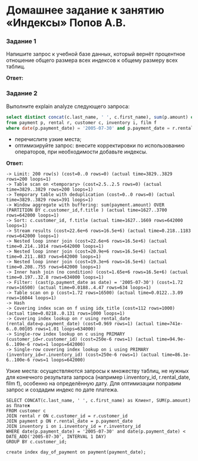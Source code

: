 # Домашнее задание к занятию «Индексы» Попов А.В.

### Задание 1

Напишите запрос к учебной базе данных, который вернёт процентное отношение общего размера всех индексов к общему размеру всех таблиц.

**Ответ:**



### Задание 2

Выполните explain analyze следующего запроса:
```sql
select distinct concat(c.last_name, ' ', c.first_name), sum(p.amount) over (partition by c.customer_id, f.title)
from payment p, rental r, customer c, inventory i, film f
where date(p.payment_date) = '2005-07-30' and p.payment_date = r.rental_date and r.customer_id = c.customer_id and i.inventory_id = r.inventory_id
```
- перечислите узкие места;
- оптимизируйте запрос: внесите корректировки по использованию операторов, при необходимости добавьте индексы.

**Ответ:**

```
-> Limit: 200 row(s) (cost=0..0 rows=0) (actual time=3829..3829 rows=200 loops=1)
-> Table scan on <temporary> (cost=2.5..2.5 rows=0) (actual time=3829..3829 rows=200 loops=1)
-> Temporary table with deduplication (cost=0..0 rows=0) (actual time=3829..3829 rows=391 loops=1)
-> Window aggregate with buffering: sum(payment.amount) OVER (PARTITION BY c.customer_id,f.title ) (actual time=1627..3700 rows=642000 loops=1)
-> Sort: c.customer_id, f.title (actual time=1627..1669 rows=642000 loops=1)
-> Stream results (cost=22.6e+6 rows=16.5e+6) (actual time=0.218..1183 rows=642000 loops=1)
-> Nested loop inner join (cost=22.6e+6 rows=16.5e+6) (actual time=0.214..1014 rows=642000 loops=1)
-> Nested loop inner join (cost=20.9e+6 rows=16.5e+6) (actual time=0.211..883 rows=642000 loops=1)
-> Nested loop inner join (cost=19.3e+6 rows=16.5e+6) (actual time=0.208..755 rows=642000 loops=1)
-> Inner hash join (no condition) (cost=1.65e+6 rows=16.5e+6) (actual time=0.197..32.8 rows=634000 loops=1)
-> Filter: (cast(p.payment_date as date) = '2005-07-30') (cost=1.72 rows=16500) (actual time=0.0188..4.47 rows=634 loops=1)
-> Table scan on p (cost=1.72 rows=16500) (actual time=0.0122..3.09 rows=16044 loops=1)
-> Hash
-> Covering index scan on f using idx_title (cost=112 rows=1000) (actual time=0.0218..0.131 rows=1000 loops=1)
-> Covering index lookup on r using rental_date (rental_date=p.payment_date) (cost=0.969 rows=1) (actual time=741e-6..0.00105 rows=1.01 loops=634000)
-> Single-row index lookup on c using PRIMARY (customer_id=r.customer_id) (cost=250e-6 rows=1) (actual time=94.9e-6..109e-6 rows=1 loops=642000)
-> Single-row covering index lookup on i using PRIMARY (inventory_id=r.inventory_id) (cost=250e-6 rows=1) (actual time=86.1e-6..100e-6 rows=1 loops=642000)
```

Узкие места: осуществляются запросы к множеству таблиц, не нужных для конечного результата запроса (например i.inventory_id,  r.rental_date, film f), особенно на определённую дату. Для оптимизации поправим запрос и создадим индекс по дате платежа.

```
SELECT CONCAT(c.last_name, ' ', c.first_name) as Клиент, SUM(p.amount) as Платеж
FROM customer c
JOIN rental r ON c.customer_id = r.customer_id 
JOIN payment p ON r.rental_date = p.payment_date 
JOIN inventory i on i.inventory_id = r.inventory_id 
WHERE date(p.payment_date) = '2005-07-30' and date(p.payment_date) < DATE_ADD('2005-07-30', INTERVAL 1 DAY)
GROUP BY c.customer_id;
```
```
create index day_of_payment on payment(payment_date);
```


